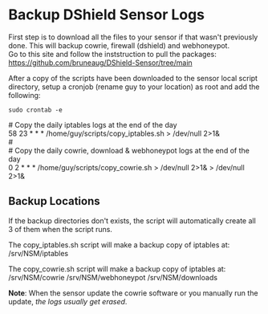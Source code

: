 # Backup DShield Sensor Logs

First step is to download all the files to your sensor if that wasn't previously done. This will backup cowrie, firewall (dshield) and webhoneypot.<br>
Go to this site and follow the inststruction to pull the packages:<br>
https://github.com/bruneaug/DShield-Sensor/tree/main

After a copy of the scripts have been downloaded to the sensor local script directory, setup a cronjob (rename guy to your location) as root and add the following:
````
sudo crontab -e
````
\# Copy the daily iptables logs at the end of the day<br>
58 23 * * * /home/guy/scripts/copy_iptables.sh > /dev/null 2>1&<br>
\# <br>
\#  Copy the daily cowrie, download & webhoneypot logs at the end of the day<br>
0 2 * * * /home/guy/scripts/copy_cowrie.sh > /dev/null 2>1& > /dev/null 2>1&<br>

## Backup Locations

If the backup directories don't exists, the script will automatically create all 3 of them when the script runs.

The copy_iptables.sh script will make a backup copy of iptables at:<br>
/srv/NSM/iptables

The copy_cowrie.sh script will make a backup copy of iptables at:<br>
/srv/NSM/cowrie
/srv/NSM/webhoneypot
/srv/NSM/downloads

**Note**: When the sensor update the cowrie software or you manually run the update, _the logs usually get erased_.
